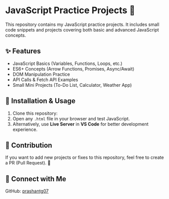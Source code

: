 # JavaScript Practice Projects 🚀

This repository contains my JavaScript practice projects. It includes small code snippets and projects covering both basic and advanced JavaScript concepts.

## ✨ Features
- JavaScript Basics (Variables, Functions, Loops, etc.)
- ES6+ Concepts (Arrow Functions, Promises, Async/Await)
- DOM Manipulation Practice
- API Calls & Fetch API Examples
- Small Mini Projects (To-Do List, Calculator, Weather App)

## 🚀 Installation & Usage
1. Clone this repository:
2. Open any `.html` file in your browser and test JavaScript.
3. Alternatively, use **Live Server** in **VS Code** for better development experience.

## 🤝 Contribution
If you want to add new projects or fixes to this repository, feel free to create a PR (Pull Request). 🚀

## 📩 Connect with Me  
GitHub: [prashantg07](https://github.com/prashantg07)  



